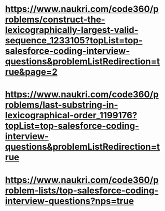 # https://www.naukri.com/code360/problems/construct-the-lexicographically-largest-valid-sequence_1233105?topList=top-salesforce-coding-interview-questions&problemListRedirection=true&page=2

# https://www.naukri.com/code360/problems/last-substring-in-lexicographical-order_1199176?topList=top-salesforce-coding-interview-questions&problemListRedirection=true

# https://www.naukri.com/code360/problem-lists/top-salesforce-coding-interview-questions?nps=true